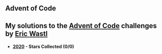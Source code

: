 ## Advent of Code

## My solutions to the [Advent of Code](https://adventofcode.com/) challenges by [Eric Wastl](https://github.com/topaz)

* #### [2020](https://adventofcode.com/2020) - Stars Collected (0/0)
